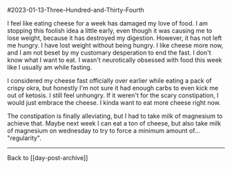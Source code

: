 #2023-01-13-Three-Hundred-and-Thirty-Fourth

I feel like eating cheese for a week has damaged my love of food.  I am stopping this foolish idea a little early, even though it was causing me to lose weight, because it has destroyed my digestion.  However, it has not left me hungry.  I have lost weight without being hungry.  I like cheese more now, and I am not beset by my customary desperation to end the fast.  I don't know what I want to eat.  I wasn't neurotically obsessed with food this week like I usually am while fasting.

I considered my cheese fast officially over earlier while eating a pack of crispy okra, but honestly I'm not sure it had enough carbs to even kick me out of ketosis.  I still feel unhungry.  If it weren't for the scary constipation, I would just embrace the cheese.  I kinda want to eat more cheese right now.

The constipation is finally alleviating, but I had to take milk of magnesium to achieve that.  Maybe next week I can eat a ton of cheese, but also take milk of magnesium on wednesday to try to force a minimum amount of... "regularity".

---
Back to [[day-post-archive]]